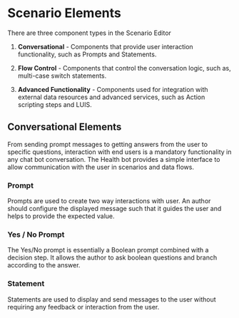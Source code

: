 # Scenario Elements

There are three component types in the Scenario Editor
  <br>
1. __Conversational__ - Components that provide user interaction functionality, such as Prompts and Statements.

2. __Flow Control__ - Components that control the conversation logic, such as, multi-case switch statements.

3. __Advanced Functionality__ - Components used for integration with external data resources and advanced services, such as Action scripting steps and LUIS.

## Conversational Elements
From sending prompt messages to getting answers from the user to specific questions, interaction with end users is a mandatory functionality in any chat bot conversation. The Health bot provides a simple interface to allow communication with the user in scenarios and data flows.

### Prompt
Prompts are used to create two way interactions with user. An author should configure the displayed message such that it guides the user and helps to provide the expected value.

### Yes / No Prompt
The Yes/No prompt is essentially a Boolean prompt combined with a decision step. It allows the author to ask boolean questions and branch according to the answer.

### Statement
Statements are used to display and send messages to the user without requiring any feedback or interaction from the user.

